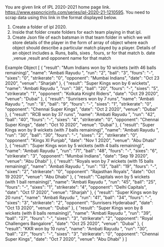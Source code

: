 You are given link of IPL 2020-2021 home page link.
https://www.espncricinfo.com/series/ipl-2020-21-1210595.
You need to scrap data using this link in the format displayed below.

1. Create a folder of ipl 2020.
2. Inside that folder create folders for each team playing in that ipl.
3. Create Json file of each batsman in that team folder 
in which we will store details of the player in the form of array of object where each object should describe a particular match played by a player. 
Details of an object includes
	a. Runs, balls, sixes , fours, sr for that match
	b. date ,venue ,result and opponent name for that match


Example Object 
[
    {
        "result": "Mum Indians won by 10 wickets (with 46 balls remaining)",
        "name": "Ambati Rayudu ",
        "run": "2",
        "ball": "3",
        "fours": "-",
        "sixes": "0",
        "strikerate": "0",
        "opponent": "Mumbai Indians",
        "date": "Oct 23 2020",
        "venue": "Sharjah"
    },
    {
        "result": "Super Kings won by 6 wickets",
        "name": "Ambati Rayudu ",
        "run": "38",
        "ball": "20",
        "fours": "-",
        "sixes": "5",
        "strikerate": "1",
        "opponent": "Kolkata Knight Riders",
        "date": "Oct 29 2020",
        "venue": "Dubai"
    },
    {
        "result": "Sunrisers won by 7 runs",
        "name": "Ambati Rayudu ",
        "run": "8",
        "ball": "9",
        "fours": "-",
        "sixes": "1",
        "strikerate": "0",
        "opponent": "Chennai Super Kings",
        "date": "Oct 2 2020",
        "venue": "Dubai"
    },
    {
        "result": "RCB won by 37 runs",
        "name": "Ambati Rayudu ",
        "run": "42",
        "ball": "40",
        "fours": "-",
        "sixes": "4",
        "strikerate": "0",
        "opponent": "Chennai Super Kings",
        "date": "Oct 10 2020",
        "venue": "Dubai"
    },
    {
        "result": "Super Kings won by 9 wickets (with 7 balls remaining)",
        "name": "Ambati Rayudu ",
        "run": "30",
        "ball": "30",
        "fours": "-",
        "sixes": "2",
        "strikerate": "0",
        "opponent": "Kings XI Punjab",
        "date": "Nov 1 2020",
        "venue": "Abu Dhabi"
    },
    {
        "result": "Super Kings won by 5 wickets (with 4 balls remaining)",
        "name": "Ambati Rayudu ",
        "run": "71",
        "ball": "48",
        "fours": "-",
        "sixes": "6",
        "strikerate": "3",
        "opponent": "Mumbai Indians",
        "date": "Sep 19 2020",
        "venue": "Abu Dhabi"
    },
    {
        "result": "Royals won by 7 wickets (with 15 balls remaining)",
        "name": "Ambati Rayudu ",
        "run": "13",
        "ball": "19",
        "fours": "-",
        "sixes": "2",
        "strikerate": "0",
        "opponent": "Rajasthan Royals",
        "date": "Oct 19 2020",
        "venue": "Abu Dhabi"
    },
    {
        "result": "Capitals won by 5 wickets (with 1 ball remaining)",
        "name": "Ambati Rayudu ",
        "run": "45",
        "ball": "25",
        "fours": "-",
        "sixes": "1",
        "strikerate": "4",
        "opponent": "Delhi Capitals",
        "date": "Oct 17 2020",
        "venue": "Sharjah"
    },
    {
        "result": "Super Kings won by 20 runs",
        "name": "Ambati Rayudu ",
        "run": "41",
        "ball": "34",
        "fours": "-",
        "sixes": "3",
        "strikerate": "2",
        "opponent": "Sunrisers Hyderabad",
        "date": "Oct 13 2020",
        "venue": "Dubai"
    },
    {
        "result": "Super Kings won by 8 wickets (with 8 balls remaining)",
        "name": "Ambati Rayudu ",
        "run": "39",
        "ball": "27",
        "fours": "-",
        "sixes": "3",
        "strikerate": "2",
        "opponent": "Royal Challengers Bangalore",
        "date": "Oct 25 2020",
        "venue": "Dubai"
    },
    {
        "result": "KKR won by 10 runs",
        "name": "Ambati Rayudu ",
        "run": "30",
        "ball": "27",
        "fours": "-",
        "sixes": "3",
        "strikerate": "0",
        "opponent": "Chennai Super Kings",
        "date": "Oct 7 2020",
        "venue": "Abu Dhabi"
    }
]
